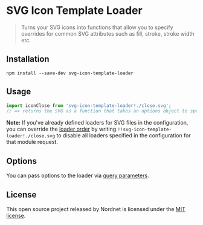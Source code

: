 # SVG Icon Template Loader

> Turns your SVG icons into functions that allow you to specify overrides for common SVG attributes such as fill, stroke, stroke width etc.

## Installation

`npm install --save-dev svg-icon-template-loader`

## Usage

``` javascript
import iconClose from 'svg-icon-template-loader!./close.svg';
// => returns the SVG as a function that takes an options object to specify overrides such as fill, stroke, stroke width etc.
```
**Note:** If you've already defined loaders for SVG files in the configuration, you can override the [loader order](https://webpack.github.io/docs/loaders.html#loader-order) by writing `!!svg-icon-template-loader!./close.svg` to disable all loaders specified in the configuration for that module request.

## Options

You can pass options to the loader via [query parameters](http://webpack.github.io/docs/using-loaders.html#query-parameters).

## License

This open source project released by Nordnet is licensed under the [MIT license](http://www.opensource.org/licenses/mit-license.php).
